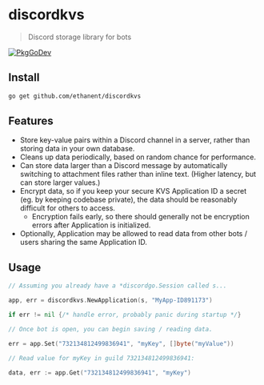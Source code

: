 # discordkvs
> Discord storage library for bots

[![PkgGoDev](https://pkg.go.dev/badge/github.com/ethanent/discordkvs)](https://pkg.go.dev/github.com/ethanent/discordkvs)

## Install

```sh
go get github.com/ethanent/discordkvs
```

## Features

- Store key-value pairs within a Discord channel in a server, rather than storing data in your own database.
- Cleans up data periodically, based on random chance for performance.
- Can store data larger than a Discord message by automatically switching to attachment files rather than inline text. (Higher latency, but can store larger values.)
- Encrypt data, so if you keep your secure KVS Application ID a secret (eg. by keeping codebase private), the data should be reasonably difficult for others to access.
    - Encryption fails early, so there should generally not be encryption errors after Application is initialized.
- Optionally, Application may be allowed to read data from other bots / users sharing the same Application ID.

## Usage

```go
// Assuming you already have a *discordgo.Session called s...

app, err = discordkvs.NewApplication(s, "MyApp-ID891173")

if err != nil {/* handle error, probably panic during startup */}

// Once bot is open, you can begin saving / reading data.

err = app.Set("732134812499836941", "myKey", []byte("myValue"))

// Read value for myKey in guild 732134812499836941:

data, err := app.Get("732134812499836941", "myKey")
```